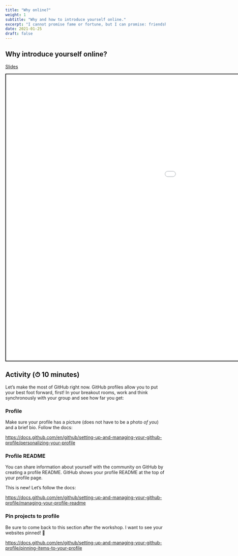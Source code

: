 ```yaml
---
title: "Why online?"
weight: 1
subtitle: "Why and how to introduce yourself online."
excerpt: "I cannot promise fame or fortune, but I can promise: friendship, findability, fun, and function."
date: 2021-01-25
draft: false
---
```


<script src="{{< blogdown/postref >}}index_files/fitvids/fitvids.min.js"></script>

## Why introduce yourself online?

[Slides](/slides/01-why-online.html)

<div class="shareagain" style="min-width:300px;margin:1em auto;">
<iframe src="/slides/01-why-online.html" width="1600" height="900" style="border:2px solid currentColor;" loading="lazy" allowfullscreen></iframe>
<script>fitvids('.shareagain', {players: 'iframe'});</script>
</div>

## Activity (⏱ 10 minutes)

Let’s make the most of GitHub right now. GitHub profiles allow you to put your best foot forward, first! In your breakout rooms, work and think synchronously with your group and see how far you get:

### Profile

Make sure your profile has a picture (does not have to be a photo *of you*) and a brief bio. Follow the docs:

<https://docs.github.com/en/github/setting-up-and-managing-your-github-profile/personalizing-your-profile>

### Profile README

You can share information about yourself with the community on GitHub by creating a profile README. GitHub shows your profile README at the top of your profile page.

This is new! Let’s follow the docs:

<https://docs.github.com/en/github/setting-up-and-managing-your-github-profile/managing-your-profile-readme>

### Pin projects to profile

Be sure to come back to this section after the workshop. I want to see your websites pinned! :pushpin:

<https://docs.github.com/en/github/setting-up-and-managing-your-github-profile/pinning-items-to-your-profile>

